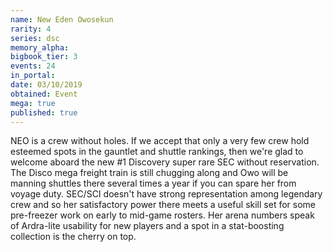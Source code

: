 ```yaml
---
name: New Eden Owosekun
rarity: 4
series: dsc
memory_alpha:
bigbook_tier: 3
events: 24
in_portal:
date: 03/10/2019
obtained: Event
mega: true
published: true
---
```


NEO is a crew without holes. If we accept that only a very few crew hold esteemed spots in the gauntlet and shuttle rankings, then we're glad to welcome aboard the new #1 Discovery super rare SEC without reservation. The Disco mega freight train is still chugging along and Owo will be manning shuttles there several times a year if you can spare her from voyage duty. SEC/SCI doesn't have strong representation among legendary crew and so her satisfactory power there meets a useful skill set for some pre-freezer work on early to mid-game rosters. Her arena numbers speak of Ardra-lite usability for new players and a spot in a stat-boosting collection is the cherry on top.
